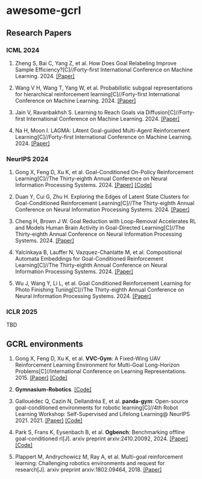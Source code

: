 # awesome-gcrl

## Research Papers

### ICML 2024

1. Zheng S, Bai C, Yang Z, et al. How Does Goal Relabeling Improve Sample Efficiency?[C]//Forty-first International Conference on Machine Learning. 2024. [[Paper]](https://openreview.net/forum?id=99UFZV2VpU)

2. Wang V H, Wang T, Yang W, et al. Probabilistic subgoal representations for hierarchical reinforcement learning[C]//Forty-first International Conference on Machine Learning. 2024. [[Paper]](https://openreview.net/forum?id=b6AwZauZPV)

3. Jain V, Ravanbakhsh S. Learning to Reach Goals via Diffusion[C]//Forty-first International Conference on Machine Learning. 2024. [[Paper]](https://openreview.net/forum?id=9jMoHuqjfg)

4. Na H, Moon I. LAGMA: LAtent Goal-guided Multi-Agent Reinforcement Learning[C]//Forty-first International Conference on Machine Learning. 2024. [[Paper]](https://openreview.net/forum?id=gtYdvSGMYV)


### NeurIPS 2024

1. Gong X, Feng D, Xu K, et al. Goal-Conditioned On-Policy Reinforcement Learning[C]//The Thirty-eighth Annual Conference on Neural Information Processing Systems. 2024. [[Paper]](https://openreview.net/forum?id=KP7EUORJYI) [[Code]](https://github.com/GongXudong/GCPO)

2. Duan Y, Cui G, Zhu H. Exploring the Edges of Latent State Clusters for Goal-Conditioned Reinforcement Learning[C]//The Thirty-eighth Annual Conference on Neural Information Processing Systems. 2024. [[Paper]](https://openreview.net/forum?id=9hKN99RNdR)

3. Cheng H, Brown J W. Goal Reduction with Loop-Removal Accelerates RL and Models Human Brain Activity in Goal-Directed Learning[C]//The Thirty-eighth Annual Conference on Neural Information Processing Systems. 2024. [[Paper]](https://openreview.net/forum?id=Y0EfJJeb4V)

4. Yalcinkaya B, Lauffer N, Vazquez-Chanlatte M, et al. Compositional Automata Embeddings for Goal-Conditioned Reinforcement Learning[C]//The Thirty-eighth Annual Conference on Neural Information Processing Systems. 2024. [[Paper]](https://openreview.net/forum?id=6KDZHgrDhG)

5. Wu J, Wang Y, Li L, et al. Goal Conditioned Reinforcement Learning for Photo Finishing Tuning[C]//The Thirty-eighth Annual Conference on Neural Information Processing Systems. 2024. [[Paper]](https://openreview.net/forum?id=4kVHI2uXRE)


### ICLR 2025

TBD


## GCRL environments

1. Gong X, Feng D, Xu K, et al. **VVC-Gym**: A Fixed-Wing UAV Reinforcement Learning Environment for Multi-Goal Long-Horizon Problems[C]//International Conference on Learning Representations. 2015. [[Paper]](https://openreview.net/pdf?id=5xSRg3eYZz) [[Code]](https://github.com/GongXudong/fly-craft)

2. **Gymnasium-Robotics**. [[Code]](https://github.com/Farama-Foundation/Gymnasium-Robotics)

3. Gallouédec Q, Cazin N, Dellandréa E, et al. **panda-gym**: Open-source goal-conditioned environments for robotic learning[C]//4th Robot Learning Workshop: Self-Supervised and Lifelong Learning@ NeurIPS 2021. 2021. [[Paper]](https://arxiv.org/pdf/2106.13687) [[Code]](https://github.com/qgallouedec/panda-gym)

4. Park S, Frans K, Eysenbach B, et al. **Ogbench**: Benchmarking offline goal-conditioned rl[J]. arxiv preprint arxiv:2410.20092, 2024. [[Paper]](https://arxiv.org/abs/2410.20092) [[Code]](https://github.com/seohongpark/ogbench)

5. Plappert M, Andrychowicz M, Ray A, et al. Multi-goal reinforcement learning: Challenging robotics environments and request for research[J]. arxiv preprint arxiv:1802.09464, 2018. [[Paper]](https://arxiv.org/abs/1802.09464)
